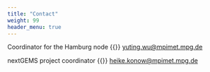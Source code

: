 ```yaml
---
title: "Contact"
weight: 99
header_menu: true
---
```


Coordinator for the Hamburg node
{{<icon class="fa fa-envelope">}}&nbsp;[yuting.wu@mpimet.mpg.de](mailto:yuting.wu@mpimet.mpg.de)

nextGEMS project coordinator
{{<icon class="fa fa-envelope">}}&nbsp;[heike.konow@mpimet.mpg.de](mailto:heike.konow@mpimet.mpg.de)

